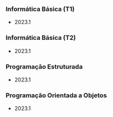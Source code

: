 ### Informática Básica (T1)
- 2023.1
### Informática Básica (T2)
- 2023.1
### Programação Estruturada
- 2023.1
### Programação Orientada a Objetos
- 2023.1
